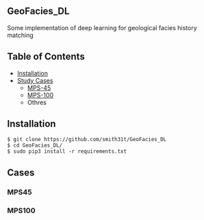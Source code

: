 ## GeoFacies_DL
Some implementation of deep learning for geological facies history matching


## Table of Contents

  * [Installation](#installation)
  * [Study Cases](#cases)
      + [MPS-45](#mps45)
      + [MPS-100](#mps100)
      + Othres
  
## Installation
    $ git clone https://github.com/smith31t/GeoFacies_DL
    $ cd GeoFacies_DL/
    $ sudo pip3 install -r requirements.txt
    
## Cases
### MPS45

### MPS100
